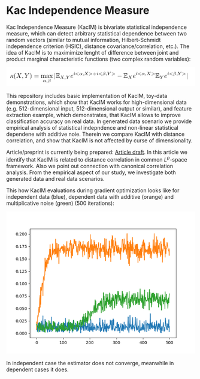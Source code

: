 # Kac Independence Measure 
Kac Independence Measure (KacIM) is bivariate statistical independence measure, 
which can detect arbitrary statistical dependence between two random vectors (similar to mutual information, Hilbert-Schmidt independence criterion (HSIC), distance covariance/correlation, etc.). The idea of KacIM is to maximimize lenght of difference 
between joint and product marginal characteristic functions (two complex random variables):

![Alt text](./kac_im.png?raw=true "KacIM")


This repository includes basic implementation of KacIM, toy-data demonstrations, which show that KacIM works for high-dimensional data (e.g. 512-dimensional input, 512-dimensional output or similar), and feature extraction example, which demonstrates, that KacIM allows to improve classification accuracy on real data. In generated data scenario we provide empirical analysis of statistical indepndence and non-linear statistical dependene with additive noie. Therein we compare KacIM with distance correlation, and show that KacIM is not affected by curse of dimensionality.



Article/preprint is currently being prepared: [Article draft](https://github.com/povidanius/kac_independence_measure/tree/main/art/main.pdf?raw=false "Article draft").
In this article we identify that KacIM is related to distance correlation in common $L^{p}$-space framework. Also we point out connection with canonical correlation analysis.
From the empirical aspect of our study, we investigate both generated data and real data scenarios. 

This how KacIM evaluations during gradient optimization looks like for independent data (blue), dependent data with additive (orange) and multiplicative noise (green) (500 iterations):

![Alt text](./independent_dependent.png?raw=true "Title")

In independent case the estimator does not converge, meanwhile in dependent cases it does.




